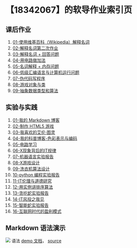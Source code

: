 # 【18342067】的软导作业索引页

## 课后作业

1. [01-使用维基百科（Wikipedia）解释名词](hw01)
2. [02-解释名词第二次作业](hw02)
3. [03-解释名词 + 回答问题](hw03)
4. [04-用电路做加法](hw04)
5. [05-名词解释 + 内存问题](hw05)
6. [06-低级汇编语言与计算机运行问题](hw06)
7. [07-伪代码写程序](hw07)
8. [08-游戏对象与类](hw08)
9. [09-抽象数据类型和算法](hw09)

## 实验与实践

1. [01-我的 Markdown 博客](lab01)
2. [02-制作 HTML5 游戏](lab02)
3. [03-我喜欢的艾伦·图灵](lab03)
4. [04-我的科普博客-色彩表示与编码](lab04)
5. [05-电路学习]()
6. [06-X现象背后的IT规律]()
7. [07-机器语言实验报告](lab05)
8. [08-X游戏设计](lab07)
9. [09-洗衣机算法设计](lab06)
10. [10-python 编程实验报告](lab08)
11. [11-IT伦理与道德研究](lab09)
12. [12-用实例讲排序算法](lab10)
13. [13-贪吃蛇实验报告](lab11)
14. [14-IT风投之我见](lab12)
15. [15-智能蛇实验报告](lab15)
16. [16-互联网时代的盈利模式](lab16)


## Markdown 语法演示

![](images/exclamation.png) 语法 [demo 文档](demo)， [source](https://github.com/sysu-swi/homework/blob/gh-pages/demo.md)



